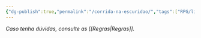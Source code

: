 ```yaml
---
{"dg-publish":true,"permalink":"/corrida-na-escuridao/","tags":["RPG/livro-jogo/Draegeni/story-points"],"created":"2024-12-23T15:25:07.174-05:00","updated":"2024-12-23T15:25:09.010-05:00"}
---
```




*Caso tenha dúvidas, consulte as [[Regras\|Regras]].*